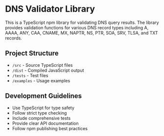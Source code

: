 # DNS Validator Library

This is a TypeScript npm library for validating DNS query results. The library provides validation functions for various DNS record types including A, AAAA, ANY, CAA, CNAME, MX, NAPTR, NS, PTR, SOA, SRV, TLSA, and TXT records.

## Project Structure
- `/src` - Source TypeScript files
- `/dist` - Compiled JavaScript output
- `/tests` - Test files
- `/examples` - Usage examples

## Development Guidelines
- Use TypeScript for type safety
- Follow strict type checking
- Include comprehensive tests
- Provide clear API documentation
- Follow npm publishing best practices
